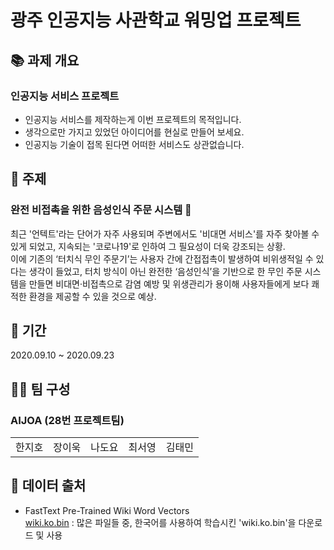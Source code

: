 # 광주 인공지능 사관학교 워밍업 프로젝트

## 📚 과제 개요
### 인공지능 서비스 프로젝트
- 인공지능 서비스를 제작하는게 이번 프로젝트의 목적입니다.
- 생각으로만 가지고 있었던 아이디어를 현실로 만들어 보세요.
- 인공지능 기술이 접목 된다면 어떠한 서비스도 상관없습니다.


## 👀 주제
### **완전 비접촉을 위한 음성인식 주문 시스템** 🍔
최근 '언텍트'라는 단어가 자주 사용되며 주변에서도 '비대면 서비스'를 자주 찾아볼 수 있게 되었고, 지속되는 '코로나19'로 인하여 그 필요성이 더욱 강조되는 상황.  
이에 기존의 ‘터치식 무인 주문기’는 사용자 간에 간접접촉이 발생하여 비위생적일 수 있다는 생각이 들었고, 터치 방식이 아닌 완전한 ‘음성인식’을 기반으로 한 무인 주문 시스템을 만들면 비대면·비접촉으로 감염 예방 및 위생관리가 용이해 사용자들에게 보다 쾌적한 환경을 제공할 수 있을 것으로 예상.


## 📆 기간
2020.09.10 ~ 2020.09.23


## 🏃‍♂️ 팀 구성
### **AIJOA** (28번 프로젝트팀)
|     |     |     |     |     |
|-----|-----|-----|-----|-----|
|한지호|장이욱|나도요|최서영|김태민|


## 📑 데이터 출처
- FastText Pre-Trained Wiki Word Vectors  
  [wiki.ko.bin](https://fasttext.cc/docs/en/pretrained-vectors.html) : 많은 파일들 중, 한국어를 사용하여 학습시킨 'wiki.ko.bin'을 다운로드 및 사용